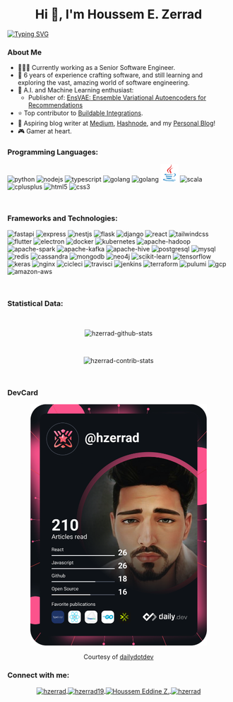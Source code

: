 <h1 align="center">Hi 👋, I'm Houssem E. Zerrad</h1>

[![Typing SVG](https://readme-typing-svg.herokuapp.com?font=Caveat&weight=900&size=42&duration=2000&pause=1500&color=FF8528&center=true&vCenter=true&width=1200&lines=Senior+Software+Developer;Data+Engineer;Cloud+Architect+;AWS++%26+GCP;Machine+Learning+Enthusiast)](https://git.io/typing-svg)

### About Me

- 👨🏻‍💻 Currently working as a Senior Software Engineer.
- 🧭 6 years of experience crafting software, and still learning and exploring the vast, amazing world of software engineering.
- 🤖 A.I. and Machine Learning enthusiast:
  - Publisher of: [EnsVAE: Ensemble Variational Autoencoders for Recommendations](https://ieeexplore.ieee.org/document/9224132)
- ⭐️ Top contributor to [Buildable Integrations](https://github.com/buildable/connections).
- 📝 Aspiring blog writer at [Medium](https://medium.com/@hzerrad), [Hashnode](https://hzerrad.hashnode.dev/), and my [Personal Blog](https://devdog.co/)!
- 🎮 Gamer at heart.

### Programming Languages:

<p align="left">
  <img src="https://cdn.jsdelivr.net/npm/@programming-languages-logos/python@0.0.0/python.png" alt="python" width="35" height="35"/>
  <img src="https://cdn.simpleicons.org/node.js/339933" alt="nodejs" width="40" height="40"/>
  <img src="https://cdn.simpleicons.org/typescript/3178C6" alt="typescript" width="40" height="40"/>
  <img src="https://cdn.simpleicons.org/go/00ADD8" alt="golang" width="40" height="40"/>
  <img src="https://cdn.simpleicons.org/elixir/4B275F" alt="golang" width="40" height="40"/>
  <img
      src="https://raw.githubusercontent.com/devicons/devicon/master/icons/java/java-original.svg" alt="java" width="40"
      height="40" />
  <img src="https://cdn.simpleicons.org/scala/DC322F" alt="scala" width="40" height="40"/>
  <img src="https://cdn.simpleicons.org/cplusplus/00599C" alt="cplusplus" width="40" height="40"/>
  <img src="https://cdn.simpleicons.org/html5/E34F26" alt="html5" width="40" height="40"/>
  <img src="https://cdn.simpleicons.org/css3/1572B6" alt="css3" width="40" height="40"/>
</p>

</br>

### Frameworks and Technologies:

<p align="left">
  <img src="https://cdn.simpleicons.org/fastapi" alt="fastapi" width="40" height="40" />
  <img src="https://cdn.simpleicons.org/express" alt="express" width="40" height="40" />
  <img src="https://cdn.simpleicons.org/nestjs" alt="nestjs" width="40" height="40" />
  <img src="https://cdn.simpleicons.org/flask" alt="flask" width="40" height="40" />
  <img src="https://cdn.simpleicons.org/django" alt="django" width="40" height="40" />
  <img src="https://cdn.simpleicons.org/react" alt="react" width="40" height="40" />
  <img src="https://cdn.simpleicons.org/tailwindcss" alt="tailwindcss" width="40" height="40" />
  <img src="https://cdn.simpleicons.org/flutter" alt="flutter" width="40" height="40" />
  <img src="https://cdn.simpleicons.org/electron" alt="electron" width="40" height="40" />
  <img src="https://cdn.simpleicons.org/docker" alt="docker" width="40" height="40" />
  <img src="https://cdn.simpleicons.org/kubernetes" alt="kubernetes" width="40" height="40" />
  <img src="https://cdn.simpleicons.org/apachehadoop" alt="apache-hadoop" width="40" height="40" />
  <img src="https://cdn.simpleicons.org/apachespark" alt="apache-spark" width="40" height="40" />
  <img src="https://cdn.simpleicons.org/apachekafka" alt="apache-kafka" width="40" height="40" />
  <img src="https://cdn.simpleicons.org/apachehive" alt="apache-hive" width="40" height="40" />
  <img src="https://cdn.simpleicons.org/postgresql" alt="postgresql" width="40" height="40" />
  <img src="https://cdn.simpleicons.org/mysql" alt="mysql" width="40" height="40" />
  <img src="https://cdn.simpleicons.org/redis" alt="redis" width="40" height="40" />
  <img src="https://cdn.simpleicons.org/apachecassandra" alt="cassandra" width="40" height="40" />
  <img src="https://cdn.simpleicons.org/mongodb" alt="mongodb" width="40" height="40" />
  <img src="https://cdn.simpleicons.org/neo4j" alt="neo4j" width="40" height="40" />
  <img src="https://cdn.simpleicons.org/scikitlearn" alt="scikit-learn" width="40" height="40" />
  <img src="https://cdn.simpleicons.org/tensorflow" alt="tensorflow" width="40" height="40" />
  <img src="https://cdn.simpleicons.org/keras" alt="keras" width="40" height="40" />
  <img src="https://cdn.simpleicons.org/nginx" alt="nginx" width="40" height="40" />
  <img src="https://cdn.simpleicons.org/circleci" alt="cicleci" width="40" height="40" />
  <img src="https://cdn.simpleicons.org/travisci" alt="travisci" width="40" height="40" />
  <img src="https://cdn.simpleicons.org/jenkins" alt="jenkins" width="40" height="40" />
  <img src="https://cdn.simpleicons.org/terraform" alt="terraform" width="40" height="40" />
  <img src="https://cdn.simpleicons.org/pulumi" alt="pulumi" width="40" height="40" />
  <img src="https://cdn.simpleicons.org/googlecloud" alt="gcp" width="40" height="40" />
  <img src="https://cdn.simpleicons.org/amazonaws" alt="amazon-aws" width="40" height="40" />
</p>

</br>

### Statistical Data:

</br>

<p align="center">
  <img align="center" 
       src="https://github-readme-stats.vercel.app/api?username=hzerrad&show_icons=true&locale=en&bg_color=0d1117&text_color=ffffff&repo=convoychat"
       alt="hzerrad-github-stats" />
</p>


</br>

<p align="center">
  <img
       src="https://github-readme-streak-stats.herokuapp.com/?user=hzerrad&theme=dark&background=0d1117&date_format=M%20j%5B%2C%20Y%5D" 
       alt="hzerrad-contrib-stats" />
</p>

</br>

### DevCard
<p align="center">
  <a href="https://www.upwork.com/freelancers/~0112ba4eddef747831?suggest-vem-skills&s=1110580752188690432">
    <img src="https://raw.githubusercontent.com/hzerrad/hzerrad/main/devcard.svg" width="400" alt="Houssem Eddine Zerrad's Dev Card"/>
  </a>
  <p align="center">Courtesy of <a href="https://daily.dev/">dailydotdev</a></p>
</p>


### Connect with me:

<p align="center">
  <a href="https://www.linkedin.com/in/hzerrad" target="_blank">
    <img align="center"
      	src="https://cdn.simpleicons.org/linkedin/0A66C2"
      	alt="hzerrad" height="30" width="40" />
  </a>
 	<a href="https://twitter.com/hzerrad19" target="_blank">
   <img align="center"
      	src="https://cdn.simpleicons.org/twitter/1DA1F2"
      	alt="hzerrad19" height="30" width="40" />
  </a>
  <a href="https://www.upwork.com/freelancers/~0112ba4eddef747831?suggest-vem-skills&s=1110580752188690432" target="_blank">
  	<img align="center"
         src="https://cdn.simpleicons.org/upwork"
         alt="Houssem Eddine Z." height="30" width="40" />
  </a>
  <a href="mailto:hzerrad96@gmail.com">
    <img align="center"
         src="https://cdn.simpleicons.org/gmail/EA4335"
         alt="hzerrad" height="30" width="40" />
  </a>
</p>
